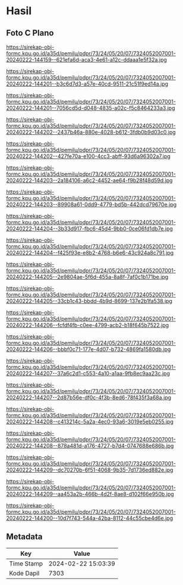 # Hasil

## Foto C Plano

https://sirekap-obj-formc.kpu.go.id/a35d/pemilu/pdpr/73/24/05/20/07/7324052007001-20240222-144159--621efa6d-aca3-4e61-a12c-ddaaa1e5f32a.jpg

https://sirekap-obj-formc.kpu.go.id/a35d/pemilu/pdpr/73/24/05/20/07/7324052007001-20240222-144201--b3c6d7d3-a57e-40cd-9511-21c51f9ed14a.jpg

https://sirekap-obj-formc.kpu.go.id/a35d/pemilu/pdpr/73/24/05/20/07/7324052007001-20240222-144201--7056cd5d-d048-4835-a02c-f5c8464233a3.jpg

https://sirekap-obj-formc.kpu.go.id/a35d/pemilu/pdpr/73/24/05/20/07/7324052007001-20240222-144202--2437b46a-880e-4028-b612-3fdb0b9d03c0.jpg

https://sirekap-obj-formc.kpu.go.id/a35d/pemilu/pdpr/73/24/05/20/07/7324052007001-20240222-144202--427fe70a-e100-4cc3-abff-93d6a96302a7.jpg

https://sirekap-obj-formc.kpu.go.id/a35d/pemilu/pdpr/73/24/05/20/07/7324052007001-20240222-144203--2a184106-a6c2-4452-ae64-f9b28f48d59d.jpg

https://sirekap-obj-formc.kpu.go.id/a35d/pemilu/pdpr/73/24/05/20/07/7324052007001-20240222-144203--89908a61-0dd9-4779-bd5b-442dcd79670e.jpg

https://sirekap-obj-formc.kpu.go.id/a35d/pemilu/pdpr/73/24/05/20/07/7324052007001-20240222-144204--3b33d917-fbc6-45d4-9bb0-0ce06fd1db7e.jpg

https://sirekap-obj-formc.kpu.go.id/a35d/pemilu/pdpr/73/24/05/20/07/7324052007001-20240222-144204--f425f93e-e8b2-4768-b6e6-43c924a8c791.jpg

https://sirekap-obj-formc.kpu.go.id/a35d/pemilu/pdpr/73/24/05/20/07/7324052007001-20240222-144205--2e9804ae-5f6d-455a-8a8f-7af0c1b171be.jpg

https://sirekap-obj-formc.kpu.go.id/a35d/pemilu/pdpr/73/24/05/20/07/7324052007001-20240222-144205--33cb1c43-bbdd-4b9d-8699-137e2b1fa538.jpg

https://sirekap-obj-formc.kpu.go.id/a35d/pemilu/pdpr/73/24/05/20/07/7324052007001-20240222-144206--fcfdf4fb-c0ee-4799-acb2-b18f645b7522.jpg

https://sirekap-obj-formc.kpu.go.id/a35d/pemilu/pdpr/73/24/05/20/07/7324052007001-20240222-144206--bbbf0c71-177e-4d07-b732-4869fa1580db.jpg

https://sirekap-obj-formc.kpu.go.id/a35d/pemilu/pdpr/73/24/05/20/07/7324052007001-20240222-144207--37a6c2d1-c553-4a10-a1aa-9fb8ec9aa23c.jpg

https://sirekap-obj-formc.kpu.go.id/a35d/pemilu/pdpr/73/24/05/20/07/7324052007001-20240222-144207--2d87b56e-df0c-4f3b-8ed6-78f435f3a68a.jpg

https://sirekap-obj-formc.kpu.go.id/a35d/pemilu/pdpr/73/24/05/20/07/7324052007001-20240222-144208--c413214c-5a2a-4ec0-93a6-3019e5eb0255.jpg

https://sirekap-obj-formc.kpu.go.id/a35d/pemilu/pdpr/73/24/05/20/07/7324052007001-20240222-144208--878a481d-a176-4727-b7d4-0747688e686b.jpg

https://sirekap-obj-formc.kpu.go.id/a35d/pemilu/pdpr/73/24/05/20/07/7324052007001-20240222-144209--dc70270b-6f51-4068-9b35-7d1736ed882e.jpg

https://sirekap-obj-formc.kpu.go.id/a35d/pemilu/pdpr/73/24/05/20/07/7324052007001-20240222-144209--aa453a2b-466b-4d2f-8ae8-d102f66e950b.jpg

https://sirekap-obj-formc.kpu.go.id/a35d/pemilu/pdpr/73/24/05/20/07/7324052007001-20240222-144200--10d7f743-544a-42ba-8112-44c55cbe4d6e.jpg


## Metadata

| Key        | Value               |
| ---------- | ------------------- |
| Time Stamp | 2024-02-22 15:03:39 |
| Kode Dapil | 7303                |



